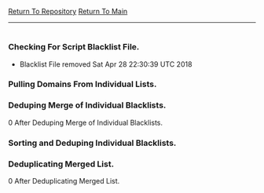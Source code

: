 [Return To Repository](https://github.com/deathbybandaid/piholeparser/)
[Return To Main](https://github.com/deathbybandaid/piholeparser/blob/dev-nomerge/RecentRunLogs/Mainlog.md)
____________________________________
# 
### Checking For Script Blacklist File.
* Blacklist File removed Sat Apr 28 22:30:39 UTC 2018
### Pulling Domains From Individual Lists.
### Deduping Merge of Individual Blacklists.
0 After Deduping Merge of Individual Blacklists.
### Sorting and Deduping Individual Blacklists.
### Deduplicating Merged List.
0 After Deduplicating Merged List.
